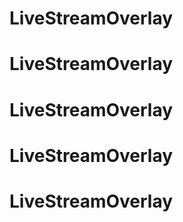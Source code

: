 # LiveStreamOverlay
# LiveStreamOverlay
# LiveStreamOverlay
# LiveStreamOverlay
# LiveStreamOverlay
